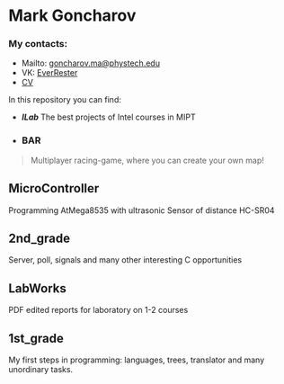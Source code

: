 # Mark Goncharov

### My contacts:
- Mailto: goncharov.ma@phystech.edu
- VK: [EverRester](https://vk.com/everrester)
- [CV](CV.pdf)
  
In this repository you can find:

* ***ILab*** The best projects of Intel courses in MIPT

* ### BAR
> Multiplayer racing-game, where you can create your
own map!

MicroController
------
Programming AtMega8535 with ultrasonic Sensor of distance HC-SR04

2nd_grade
------
Server, poll, signals and many other interesting C opportunities

LabWorks
------
PDF edited reports for laboratory on 1-2 courses

1st_grade
------
My first steps in programming: languages, trees, translator
and many unordinary tasks.